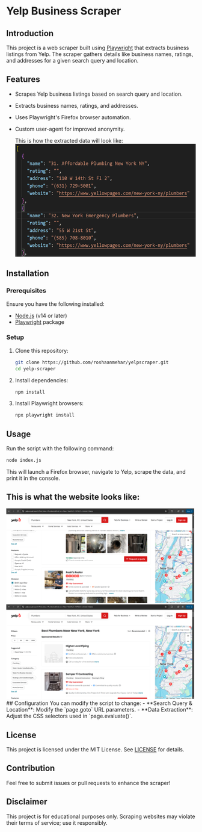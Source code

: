 # Yelp Business Scraper

## Introduction
This project is a web scraper built using [Playwright](https://playwright.dev/) that extracts business listings from Yelp. The scraper gathers details like business names, ratings, and addresses for a given search query and location.

## Features
- Scrapes Yelp business listings based on search query and location.
- Extracts business names, ratings, and addresses.
- Uses Playwright's Firefox browser automation.
- Custom user-agent for improved anonymity.

  This is how the extracted data will look like:
  <br>
  <img src="https://github.com/roshaanmehar/yelpscraper/blob/main/Screenshot%202025-02-08%20191732.png" alt="Extracted JSON Data" height="300">

  
## Installation
### Prerequisites
Ensure you have the following installed:
- [Node.js](https://nodejs.org/) (v14 or later)
- [Playwright](https://playwright.dev/) package

### Setup
1. Clone this repository:
   ```sh
   git clone https://github.com/roshaanmehar/yelpscraper.git
   cd yelp-scraper
   ```
2. Install dependencies:
   ```sh
   npm install
   ```
3. Install Playwright browsers:
   ```sh
   npx playwright install
   ```

## Usage
Run the script with the following command:
```sh
node index.js
```
This will launch a Firefox browser, navigate to Yelp, scrape the data, and print it in the console.


## This is what the website looks like:
<div>
  <img src="https://github.com/roshaanmehar/yelpscraper/blob/main/Screenshot%202025-02-08%20235050.png" width="500">
  <img src="https://github.com/roshaanmehar/yelpscraper/blob/main/Screenshot%202025-02-08%20235035.png" width="500">
</div>
## Configuration
You can modify the script to change:
- **Search Query & Location**: Modify the `page.goto` URL parameters.
- **Data Extraction**: Adjust the CSS selectors used in `page.evaluate()`.

## License
This project is licensed under the MIT License. See [LICENSE](LICENSE) for details.

## Contribution
Feel free to submit issues or pull requests to enhance the scraper!

## Disclaimer
This project is for educational purposes only. Scraping websites may violate their terms of service; use it responsibly.

